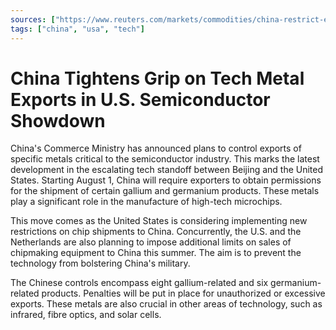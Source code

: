 ```yaml
---
sources: ["https://www.reuters.com/markets/commodities/china-restrict-exports-chipmaking-materials-us-mulls-new-curbs-2023-07-04/", "https://www.tbsnews.net/world/global-economy/china-restrict-exports-chipmaking-materials-us-mulls-new-curbs-659662", "https://bnn.network/finance-nav/business/china-to-restrict-exports-of-chipmaking-materials-as-us-mulls-new-curbs/"]
tags: ["china", "usa", "tech"]
---
```

# China Tightens Grip on Tech Metal Exports in U.S. Semiconductor Showdown

China's Commerce Ministry has announced plans to control exports of specific metals critical to the semiconductor industry. This marks the latest development in the escalating tech standoff between Beijing and the United States. Starting August 1, China will require exporters to obtain permissions for the shipment of certain gallium and germanium products. These metals play a significant role in the manufacture of high-tech microchips.

This move comes as the United States is considering implementing new restrictions on chip shipments to China. Concurrently, the U.S. and the Netherlands are also planning to impose additional limits on sales of chipmaking equipment to China this summer. The aim is to prevent the technology from bolstering China's military. 

The Chinese controls encompass eight gallium-related and six germanium-related products. Penalties will be put in place for unauthorized or excessive exports. These metals are also crucial in other areas of technology, such as infrared, fibre optics, and solar cells.